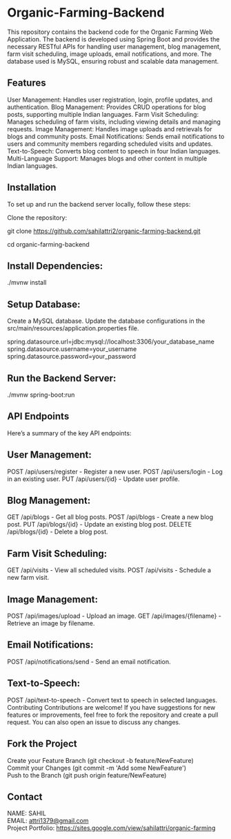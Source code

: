 # Organic-Farming-Backend
This repository contains the backend code for the Organic Farming Web Application. The backend is developed using Spring Boot and provides the necessary RESTful APIs for handling user management, blog management, farm visit scheduling, image uploads, email notifications, and more. The database used is MySQL, ensuring robust and scalable data management.

## Features
User Management: Handles user registration, login, profile updates, and authentication.
Blog Management: Provides CRUD operations for blog posts, supporting multiple Indian languages.
Farm Visit Scheduling: Manages scheduling of farm visits, including viewing details and managing requests.
Image Management: Handles image uploads and retrievals for blogs and community posts.
Email Notifications: Sends email notifications to users and community members regarding scheduled visits and updates.
Text-to-Speech: Converts blog content to speech in four Indian languages.
Multi-Language Support: Manages blogs and other content in multiple Indian languages.
## Installation
To set up and run the backend server locally, follow these steps:

Clone the repository:

git clone https://github.com/sahilattri2/organic-farming-backend.git

  cd organic-farming-backend
## Install Dependencies:
./mvnw install
## Setup Database:
Create a MySQL database.
Update the database configurations in the src/main/resources/application.properties file.

spring.datasource.url=jdbc:mysql://localhost:3306/your_database_name
spring.datasource.username=your_username
spring.datasource.password=your_password
## Run the Backend Server:

./mvnw spring-boot:run

## API Endpoints
Here’s a summary of the key API endpoints:

## User Management:

POST /api/users/register - Register a new user.
POST /api/users/login - Log in an existing user.
PUT /api/users/{id} - Update user profile.
## Blog Management:

GET /api/blogs - Get all blog posts.
POST /api/blogs - Create a new blog post.
PUT /api/blogs/{id} - Update an existing blog post.
DELETE /api/blogs/{id} - Delete a blog post.
## Farm Visit Scheduling:

GET /api/visits - View all scheduled visits.
POST /api/visits - Schedule a new farm visit.
## Image Management:

POST /api/images/upload - Upload an image.
GET /api/images/{filename} - Retrieve an image by filename.
## Email Notifications:

POST /api/notifications/send - Send an email notification.
## Text-to-Speech:

POST /api/text-to-speech - Convert text to speech in selected languages.
Contributing
Contributions are welcome! If you have suggestions for new features or improvements, feel free to fork the repository and create a pull request. You can also open an issue to discuss any changes.

## Fork the Project<br />
Create your Feature Branch (git checkout -b feature/NewFeature)<br />
Commit your Changes (git commit -m 'Add some NewFeature')<br />
Push to the Branch (git push origin feature/NewFeature)<br />

## Contact
NAME: SAHIL <br />
EMAIL: attri1379@gmail.com<br />
Project Portfolio: https://sites.google.com/view/sahilattri/organic-farming
